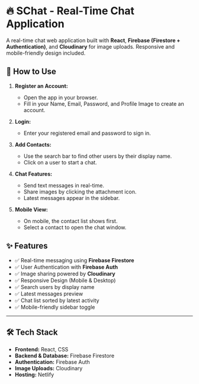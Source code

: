 # 🔥 SChat - Real-Time Chat Application

A real-time chat web application built with **React**, **Firebase (Firestore + Authentication)**, and **Cloudinary** for image uploads. Responsive and mobile-friendly design included.

## 🎯 How to Use

1. **Register an Account:**
   - Open the app in your browser.
   - Fill in your Name, Email, Password, and Profile Image to create an account.

2. **Login:**
   - Enter your registered email and password to sign in.

3. **Add Contacts:**
   - Use the search bar to find other users by their display name.
   - Click on a user to start a chat.

4. **Chat Features:**
   - Send text messages in real-time.
   - Share images by clicking the attachment icon.
   - Latest messages appear in the sidebar.

5. **Mobile View:**
   - On mobile, the contact list shows first.
   - Select a contact to open the chat window.




## ✨ Features

- ✅ Real-time messaging using **Firebase Firestore**
- ✅ User Authentication with **Firebase Auth**
- ✅ Image sharing powered by **Cloudinary**
- ✅ Responsive Design (Mobile & Desktop)
- ✅ Search users by display name
- ✅ Latest messages preview
- ✅ Chat list sorted by latest activity
- ✅ Mobile-friendly sidebar toggle

---

## 🛠 Tech Stack

- **Frontend:** React, CSS
- **Backend & Database:** Firebase Firestore
- **Authentication:** Firebase Auth
- **Image Uploads:** Cloudinary
- **Hosting:** Netlify


